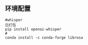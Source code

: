 ## 环境配置



```shell
#whisper
已打包
pip install openai-whisper
#
conda install -c conda-forge librosa
```

